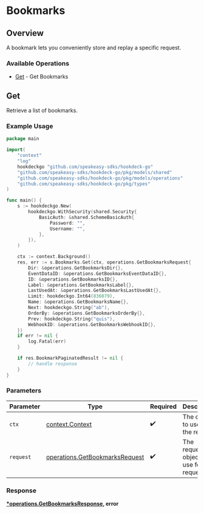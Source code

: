 # Bookmarks

## Overview

A bookmark lets you conveniently store and replay a specific request.

### Available Operations

* [Get](#get) - Get Bookmarks

## Get

Retrieve a list of bookmarks.

### Example Usage

```go
package main

import(
	"context"
	"log"
	hookdeckgo "github.com/speakeasy-sdks/hookdeck-go"
	"github.com/speakeasy-sdks/hookdeck-go/pkg/models/shared"
	"github.com/speakeasy-sdks/hookdeck-go/pkg/models/operations"
	"github.com/speakeasy-sdks/hookdeck-go/pkg/types"
)

func main() {
    s := hookdeckgo.New(
        hookdeckgo.WithSecurity(shared.Security{
            BasicAuth: &shared.SchemeBasicAuth{
                Password: "",
                Username: "",
            },
        }),
    )

    ctx := context.Background()
    res, err := s.Bookmarks.Get(ctx, operations.GetBookmarksRequest{
        Dir: &operations.GetBookmarksDir{},
        EventDataID: &operations.GetBookmarksEventDataID{},
        ID: &operations.GetBookmarksID{},
        Label: &operations.GetBookmarksLabel{},
        LastUsedAt: &operations.GetBookmarksLastUsedAt{},
        Limit: hookdeckgo.Int64(836079),
        Name: &operations.GetBookmarksName{},
        Next: hookdeckgo.String("ab"),
        OrderBy: &operations.GetBookmarksOrderBy{},
        Prev: hookdeckgo.String("quis"),
        WebhookID: &operations.GetBookmarksWebhookID{},
    })
    if err != nil {
        log.Fatal(err)
    }

    if res.BookmarkPaginatedResult != nil {
        // handle response
    }
}
```

### Parameters

| Parameter                                                                        | Type                                                                             | Required                                                                         | Description                                                                      |
| -------------------------------------------------------------------------------- | -------------------------------------------------------------------------------- | -------------------------------------------------------------------------------- | -------------------------------------------------------------------------------- |
| `ctx`                                                                            | [context.Context](https://pkg.go.dev/context#Context)                            | :heavy_check_mark:                                                               | The context to use for the request.                                              |
| `request`                                                                        | [operations.GetBookmarksRequest](../../models/operations/getbookmarksrequest.md) | :heavy_check_mark:                                                               | The request object to use for the request.                                       |


### Response

**[*operations.GetBookmarksResponse](../../models/operations/getbookmarksresponse.md), error**

